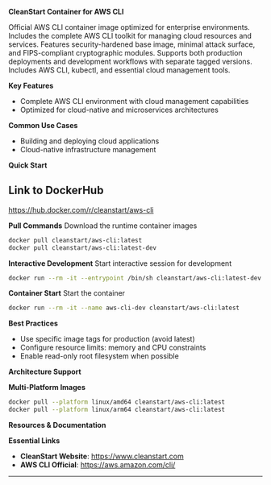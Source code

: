 **CleanStart Container for AWS CLI**

Official AWS CLI container image optimized for enterprise environments. Includes the complete AWS CLI toolkit for managing cloud resources and services. Features security-hardened base image, minimal attack surface, and FIPS-compliant cryptographic modules. Supports both production deployments and development workflows with separate tagged versions. Includes AWS CLI, kubectl, and essential cloud management tools.

**Key Features**
* Complete AWS CLI environment with cloud management capabilities
* Optimized for cloud-native and microservices architectures

**Common Use Cases**
* Building and deploying cloud applications
* Cloud-native infrastructure management

**Quick Start**

## Link to DockerHub 

https://hub.docker.com/r/cleanstart/aws-cli

**Pull Commands**
Download the runtime container images

```bash
docker pull cleanstart/aws-cli:latest
docker pull cleanstart/aws-cli:latest-dev
```

**Interactive Development**
Start interactive session for development

```bash
docker run --rm -it --entrypoint /bin/sh cleanstart/aws-cli:latest-dev
```

**Container Start**
Start the container
```bash
docker run --rm -it --name aws-cli-dev cleanstart/aws-cli:latest
```

**Best Practices**
* Use specific image tags for production (avoid latest)
* Configure resource limits: memory and CPU constraints
* Enable read-only root filesystem when possible

**Architecture Support**

**Multi-Platform Images**

```bash
docker pull --platform linux/amd64 cleanstart/aws-cli:latest
docker pull --platform linux/arm64 cleanstart/aws-cli:latest
```

**Resources & Documentation**

**Essential Links**
* **CleanStart Website**: https://www.cleanstart.com
* **AWS CLI Official**: https://aws.amazon.com/cli/

---